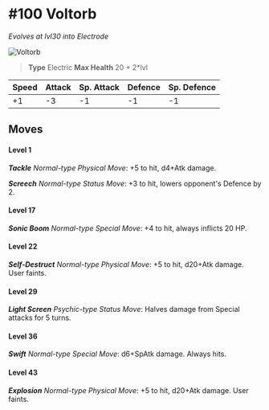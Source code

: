 # #100 Voltorb
*Evolves at lvl30 into Electrode*

![Voltorb](https://img.pokemondb.net/sprites/home/normal/1x/voltorb.png)

> **Type** Electric
> **Max Health** 20 + 2\*lvl

| Speed | Attack | Sp. Attack | Defence | Sp. Defence |
| ----- | ------ | ---------- | ------- | ----------- |
| +1 | -3 | -1 | -1 | -1 |

## Moves
#### Level 1

***Tackle** Normal-type Physical Move*: +5 to hit, d4+Atk damage. 

***Screech** Normal-type Status Move*: +3 to hit, lowers opponent's Defence by 2.
#### Level 17

***Sonic Boom** Normal-type Special Move*: +4 to hit, always inflicts 20 HP.
#### Level 22

***Self-Destruct** Normal-type Physical Move*: +5 to hit, d20+Atk damage. User faints.
#### Level 29

***Light Screen** Psychic-type Status Move*: Halves damage from Special attacks for 5 turns.
#### Level 36

***Swift** Normal-type Special Move*: d6+SpAtk damage. Always hits.
#### Level 43

***Explosion** Normal-type Physical Move*: +5 to hit, d20+Atk damage. User faints.

